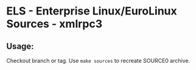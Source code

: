 # ELS - Enterprise Linux/EuroLinux Sources - xmlrpc3
 
## Usage:
  Checkout branch or tag. Use `make sources` to recreate  SOURCE0 archive.
